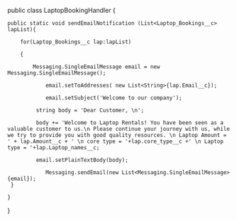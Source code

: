 

   public class LaptopBookingHandler {

    public static void sendEmailNotification (List<Laptop_Bookings__c> lapList){

        for(Laptop_Bookings__c lap:lapList)

        {

            Messaging.SingleEmailMessage email = new Messaging.SingleEmailMessage();

                email.setToAddresses( new List<String>{lap.Email__c});

                email.setSubject('Welcome to our company');

             string body = 'Dear Customer, \n';

             body += 'Welcome to Laptop Rentals! You have been seen as a valuable customer to us.\n Please continue your journey with us, while we try to provide you with good quality resources. \n Laptop Amount = ' + lap.Amount__c + ' \n core type = '+lap.core_type__c +' \n Laptop type = '+lap.Laptop_names__c;

             email.setPlainTextBody(body);

                Messaging.sendEmail(new List<Messaging.SingleEmailMessage>{email});
     }

    }

}
